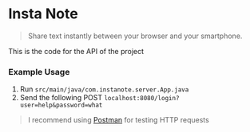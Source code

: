 # Insta Note

>Share text instantly between your browser and your smartphone.

This is the code for the API of the project

### Example Usage
1. Run `src/main/java/com.instanote.server.App.java`
2. Send the following POST `localhost:8080/login?user=help&password=what`
> I recommend using [Postman](https://www.getpostman.com) for testing HTTP requests